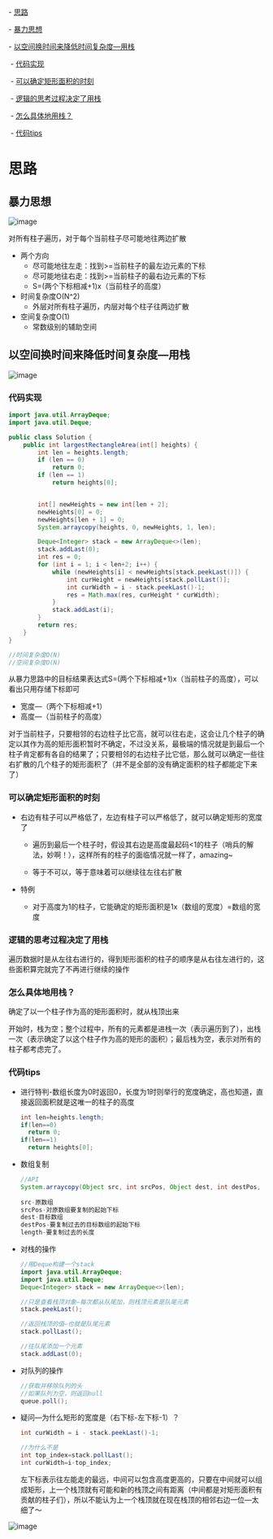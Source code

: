 \- [思路](#思路)

  \- [暴力思想](#暴力思想)

  \- [以空间换时间来降低时间复杂度—用栈](#以空间换时间来降低时间复杂度用栈)

​    \- [代码实现](#代码实现)

​    \- [可以确定矩形面积的时刻](#可以确定矩形面积的时刻)

​    \- [逻辑的思考过程决定了用栈](#逻辑的思考过程决定了用栈)

​    \- [怎么具体地用栈？](#怎么具体地用栈)

​    \- [代码tips](#代码tips)

# 思路

## 暴力思想

![image](https://github.com/afterCherry/DL_Daily_Leetcode/blob/images/84%E6%9A%B4%E5%8A%9B.jpeg)

对所有柱子遍历，对于每个当前柱子尽可能地往两边扩散

- 两个方向
  - 尽可能地往左走：找到>=当前柱子的最左边元素的下标
  - 尽可能地往右走：找到>=当前柱子的最右边元素的下标
  - S=(两个下标相减+1)x（当前柱子的高度）
- 时间复杂度O(N^2)
  - 外层对所有柱子遍历，内层对每个柱子往两边扩散
- 空间复杂度O(1)
  - 常数级别的辅助空间

## 以空间换时间来降低时间复杂度—用栈

![image](https://github.com/afterCherry/DL_Daily_Leetcode/blob/images/84%E4%BC%98%E5%8C%96.jpeg)

### 代码实现

```java
import java.util.ArrayDeque;
import java.util.Deque;

public class Solution {
    public int largestRectangleArea(int[] heights) {
        int len = heights.length;
        if (len == 0) 
            return 0;
        if (len == 1) 
            return heights[0];


        int[] newHeights = new int[len + 2];
        newHeights[0] = 0;
        newHeights[len + 1] = 0;
        System.arraycopy(heights, 0, newHeights, 1, len);

        Deque<Integer> stack = new ArrayDeque<>(len);
        stack.addLast(0);
        int res = 0;
        for (int i = 1; i < len+2; i++) {
            while (newHeights[i] < newHeights[stack.peekLast()]) {
                int curHeight = newHeights[stack.pollLast()];
                int curWidth = i - stack.peekLast()-1;
                res = Math.max(res, curHeight * curWidth);
            }
            stack.addLast(i);
        }
        return res;
    }
}

//时间复杂度O(N)
//空间复杂度O(N)
```

从暴力思路中的目标结果表达式S=(两个下标相减+1)x（当前柱子的高度），可以看出只用存储下标即可

- 宽度—（两个下标相减+1）
- 高度—（当前柱子的高度）



对于当前柱子，只要相邻的右边柱子比它高，就可以往右走，这会让几个柱子的确定以其作为高的矩形面积暂时不确定，不过没关系，最极端的情况就是到最后一个柱子肯定都有各自的结果了；只要相邻的右边柱子比它低，那么就可以确定一些往右扩散的几个柱子的矩形面积了（并不是全部的没有确定面积的柱子都能定下来了）



### 可以确定矩形面积的时刻

- 右边有柱子可以严格低了，左边有柱子可以严格低了，就可以确定矩形的宽度了

  - 遍历到最后一个柱子时，假设其右边是高度最起码<1的柱子（哨兵的解法，妙啊！），这样所有的柱子的面临情况就一样了，amazing~

  - 等于不可以，等于意味着可以继续往左往右扩散

- 特例

  - 对于高度为1的柱子，它能确定的矩形面积是1x（数组的宽度）=数组的宽度

### 逻辑的思考过程决定了用栈

遍历数据时是从左往右进行的，得到矩形面积的柱子的顺序是从右往左进行的，这些面积算完就完了不再进行继续的操作

### 怎么具体地用栈？

确定了以一个柱子作为高的矩形面积时，就从栈顶出来

开始时，栈为空；整个过程中，所有的元素都是进栈一次（表示遍历到了），出栈一次（表示确定了以这个柱子作为高的矩形的面积）；最后栈为空，表示对所有的柱子都考虑完了。

### 代码tips

- 进行特判-数组长度为0时返回0，长度为1时则举行的宽度确定，高也知道，直接返回面积就是这唯一的柱子的高度

  ```java
  int len=heights.length;
  if(len==0)
    return 0;
  if(len==1)
    return heights[0];
  ```

- 数组复制

  ```java
  //API
  System.arraycopy(Object src, int srcPos, Object dest, int destPos, int length)
    
  src-原数组
  srcPos-对原数组要复制的起始下标
  dest-目标数组
  destPos-要复制过去的目标数组的起始下标
  length-要复制过去的长度
  ```

- 对栈的操作

  ```java
  //用Deque构建一个stack
  import java.util.ArrayDeque;
  import java.util.Deque;
  Deque<Integer> stack = new ArrayDeque<>(len);
  
  //只是查看栈顶对象—每次都从队尾加，则栈顶元素是队尾元素
  stack.peekLast();
  
  //返回栈顶的值—也就是队尾元素
  stack.pollLast();
  
  //往队尾添加一个元素
  stack.addLast(0);
  ```

- 对队列的操作

  ```java
  //获取并移除队列的头
  //如果队列为空，则返回null
  queue.poll();
  ```

- 疑问—为什么矩形的宽度是（右下标-左下标-1）？

  ```java
  int curWidth = i - stack.peekLast()-1;
  
  //为什么不是
  int top_index=stack.pollLast();
  int curWidth=i-top_index;
  ```

  左下标表示往左能走的最远，中间可以包含高度更高的，只要在中间就可以组成矩形，上一个栈顶就有可能和新的栈顶之间有距离（中间都是对矩形面积有贡献的柱子们），所以不能认为上一个栈顶就在现在栈顶的相邻右边一位—太细了～

![image](https://github.com/afterCherry/DL_Daily_Leetcode/blob/images/84%20%E7%96%91%E9%97%AE.jpeg)





